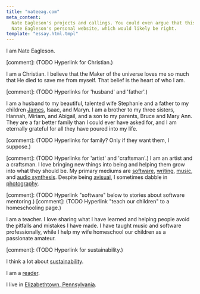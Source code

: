 ```yaml
---
title: "nateeag.com"
meta_content:
  Nate Eagleson's projects and callings. You could even argue that this is
  Nate Eagleson's personal website, which would likely be right.
template: "essay.html.tmpl"
---
```


I am Nate Eagleson.

[comment]: (TODO Hyperlink for Christian.)

I am a Christian. I believe that the Maker of the universe loves me so much
that He died to save me from myself. That belief is the heart of who I am.

[comment]: (TODO Hyperlinks for 'husband' and 'father'.)

I am a husband to my beautiful, talented wife Stephanie and a father to my
children [James](/photos/newborn-james/), Isaac, and Maryn. I am a brother to
my three sisters, Hannah, Miriam, and Abigail, and a son to my parents, Bruce
and Mary Ann. They are a far better family than I could ever have asked for,
and I am eternally grateful for all they have poured into my life.

[comment]: (TODO Hyperlinks for family? Only if they want them, I suppose.)

[comment]: (TODO Hyperlinks for 'artist' and 'craftsman'.)
I am an artist and a craftsman. I love bringing new things into being and
helping them grow into what they should be. My primary mediums are
[software](/software/), [writing](/writing/), [music](/music/), and
[audio synthesis](/audio-synthesis/). Despite being
[avisual](https://en.wikipedia.org/wiki/Aphantasia),
I sometimes dabble in [photography](/photos/).

[comment]: (TODO Hyperlink "software" below to stories about software mentoring.)
[comment]: (TODO Hyperlink "teach our children" to a homeschooling page.)

I am a teacher. I love sharing what I have learned and helping people avoid the
pitfalls and mistakes I have made. I have taught music and software
professionally, while I help my wife homeschool our children as a passionate
amateur.

[comment]: (TODO Hyperlink for sustainability.)

I think a lot about [sustainability](/sustaining/).

I am a [reader](/reading/).

I live in [Elizabethtown, Pennsylvania](https://www.etownonline.com/).
